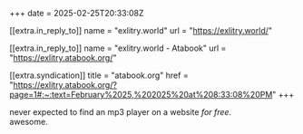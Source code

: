 +++
date = 2025-02-25T20:33:08Z

[[extra.in_reply_to]]
name = "exlitry.world"
url = "https://exlitry.world/"

[[extra.in_reply_to]]
name = "exlitry.world - Atabook"
url = "https://exlitry.atabook.org/"

[[extra.syndication]]
title = "atabook.org"
href = "https://exlitry.atabook.org/?page=1#:~:text=February%2025,%202025%20at%208:33:08%20PM"
+++

never expected to find an mp3 player on a website *for free*.\
awesome.<!-- more -->
